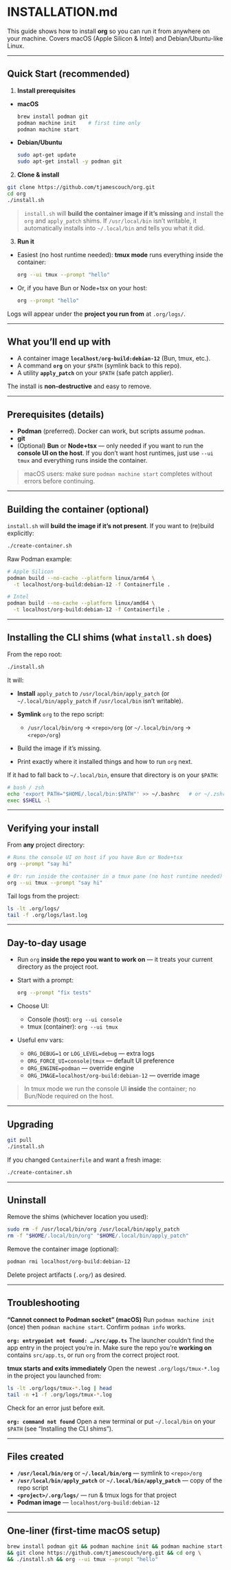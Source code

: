
# INSTALLATION.md

This guide shows how to install **org** so you can run it from anywhere on your machine.
Covers macOS (Apple Silicon & Intel) and Debian/Ubuntu-like Linux.

---

## Quick Start (recommended)

1. **Install prerequisites**

* **macOS**

  ```bash
  brew install podman git
  podman machine init    # first time only
  podman machine start
  ```

* **Debian/Ubuntu**

  ```bash
  sudo apt-get update
  sudo apt-get install -y podman git
  ```

2. **Clone & install**

```bash
git clone https://github.com/tjamescouch/org.git
cd org
./install.sh
```

> `install.sh` will **build the container image if it’s missing** and install the `org` and `apply_patch` shims.
> If `/usr/local/bin` isn’t writable, it automatically installs into `~/.local/bin` and tells you what it did.

3. **Run it**

* Easiest (no host runtime needed): **tmux mode** runs everything inside the container:

  ```bash
  org --ui tmux --prompt "hello"
  ```

* Or, if you have Bun or Node+tsx on your host:

  ```bash
  org --prompt "hello"
  ```

Logs will appear under the **project you run from** at `.org/logs/`.

---

## What you’ll end up with

* A container image **`localhost/org-build:debian-12`** (Bun, tmux, etc.).
* A command **`org`** on your `$PATH` (symlink back to this repo).
* A utility **`apply_patch`** on your `$PATH` (safe patch applier).

The install is **non-destructive** and easy to remove.

---

## Prerequisites (details)

* **Podman** (preferred). Docker can work, but scripts assume `podman`.
* **git**
* (Optional) **Bun** or **Node+tsx** — only needed if you want to run the **console UI on the host**.
  If you don’t want host runtimes, just use `--ui tmux` and everything runs inside the container.

> macOS users: make sure `podman machine start` completes without errors before continuing.

---

## Building the container (optional)

`install.sh` will **build the image if it’s not present**. If you want to (re)build explicitly:

```bash
./create-container.sh
```

Raw Podman example:

```bash
# Apple Silicon
podman build --no-cache --platform linux/arm64 \
  -t localhost/org-build:debian-12 -f Containerfile .

# Intel
podman build --no-cache --platform linux/amd64 \
  -t localhost/org-build:debian-12 -f Containerfile .
```

---

## Installing the CLI shims (what `install.sh` does)

From the repo root:

```bash
./install.sh
```

It will:

* **Install** `apply_patch` to `/usr/local/bin/apply_patch` (or `~/.local/bin/apply_patch` if `/usr/local/bin` isn’t writable).
* **Symlink** `org` to the repo script:

  * `/usr/local/bin/org` → `<repo>/org` (or `~/.local/bin/org` → `<repo>/org`)
* Build the image if it’s missing.
* Print exactly where it installed things and how to run `org` next.

If it had to fall back to `~/.local/bin`, ensure that directory is on your `$PATH`:

```bash
# bash / zsh
echo 'export PATH="$HOME/.local/bin:$PATH"' >> ~/.bashrc   # or ~/.zshrc
exec $SHELL -l
```

---

## Verifying your install

From **any** project directory:

```bash
# Runs the console UI on host if you have Bun or Node+tsx
org --prompt "say hi"

# Or: run inside the container in a tmux pane (no host runtime needed)
org --ui tmux --prompt "say hi"
```

Tail logs from the project:

```bash
ls -lt .org/logs/
tail -f .org/logs/last.log
```

---

## Day-to-day usage

* Run `org` **inside the repo you want to work on** — it treats your current directory as the project root.

* Start with a prompt:

  ```bash
  org --prompt "fix tests"
  ```

* Choose UI:

  * Console (host): `org --ui console`
  * tmux (container): `org --ui tmux`

* Useful env vars:

  * `ORG_DEBUG=1` or `LOG_LEVEL=debug` — extra logs
  * `ORG_FORCE_UI=console|tmux` — default UI preference
  * `ORG_ENGINE=podman` — override engine
  * `ORG_IMAGE=localhost/org-build:debian-12` — override image

> In tmux mode we run the console UI **inside** the container; no Bun/Node required on the host.

---

## Upgrading

```bash
git pull
./install.sh
```

If you changed `Containerfile` and want a fresh image:

```bash
./create-container.sh
```

---

## Uninstall

Remove the shims (whichever location you used):

```bash
sudo rm -f /usr/local/bin/org /usr/local/bin/apply_patch
rm -f "$HOME/.local/bin/org" "$HOME/.local/bin/apply_patch"
```

Remove the container image (optional):

```bash
podman rmi localhost/org-build:debian-12
```

Delete project artifacts (`.org/`) as desired.

---

## Troubleshooting

**“Cannot connect to Podman socket” (macOS)**
Run `podman machine init` (once) then `podman machine start`. Confirm `podman info` works.

**`org: entrypoint not found: …/src/app.ts`**
The launcher couldn’t find the app entry in the project you’re in. Make sure the repo you’re **working on** contains `src/app.ts`, or run `org` from the correct project root.

**tmux starts and exits immediately**
Open the newest `.org/logs/tmux-*.log` in the project you launched from:

```bash
ls -lt .org/logs/tmux-*.log | head
tail -n +1 -f .org/logs/tmux-*.log
```

Check for an error just before exit.

**`org: command not found`**
Open a new terminal or put `~/.local/bin` on your `$PATH` (see “Installing the CLI shims”).

---

## Files created

* **`/usr/local/bin/org`** or **`~/.local/bin/org`** — symlink to `<repo>/org`
* **`/usr/local/bin/apply_patch`** or **`~/.local/bin/apply_patch`** — copy of the repo script
* **`<project>/.org/logs/`** — run & tmux logs for that project
* **Podman image** — `localhost/org-build:debian-12`

---

## One-liner (first-time macOS setup)

```bash
brew install podman git && podman machine init && podman machine start \
&& git clone https://github.com/tjamescouch/org.git && cd org \
&& ./install.sh && org --ui tmux --prompt "hello"
```

